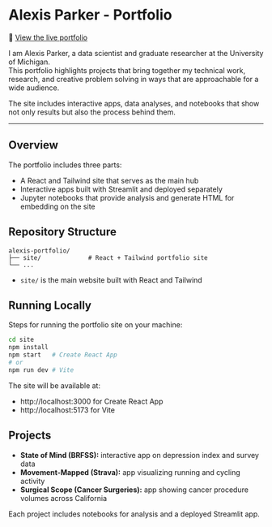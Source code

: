 # Alexis Parker - Portfolio

🔗 [View the live portfolio](https://aparker03.github.io/alexis-portfolio)

I am Alexis Parker, a data scientist and graduate researcher at the University of Michigan.  
This portfolio highlights projects that bring together my technical work, research, and creative problem solving in ways that are approachable for a wide audience.  

The site includes interactive apps, data analyses, and notebooks that show not only results but also the process behind them.

---

## Overview

The portfolio includes three parts:

- A React and Tailwind site that serves as the main hub  
- Interactive apps built with Streamlit and deployed separately  
- Jupyter notebooks that provide analysis and generate HTML for embedding on the site  

## Repository Structure

```text
alexis-portfolio/
├── site/             # React + Tailwind portfolio site
└── ...
```

- `site/` is the main website built with React and Tailwind    

## Running Locally

Steps for running the portfolio site on your machine:

```bash
cd site
npm install
npm start   # Create React App
# or
npm run dev # Vite
```

The site will be available at:  
- http://localhost:3000 for Create React App  
- http://localhost:5173 for Vite  

## Projects

- **State of Mind (BRFSS):** interactive app on depression index and survey data  
- **Movement-Mapped (Strava):** app visualizing running and cycling activity  
- **Surgical Scope (Cancer Surgeries):** app showing cancer procedure volumes across California  

Each project includes notebooks for analysis and a deployed Streamlit app.
